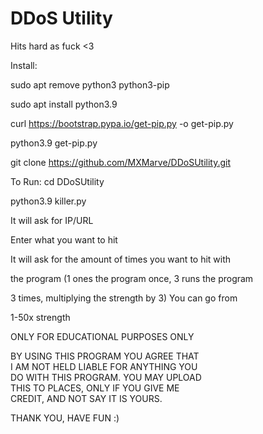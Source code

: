 # DDoS Utility
Hits hard as fuck &lt;3

Install:

  sudo apt remove python3 python3-pip
  
  sudo apt install python3.9
  
  curl https://bootstrap.pypa.io/get-pip.py -o get-pip.py
  
  python3.9 get-pip.py
  
  git clone https://github.com/MXMarve/DDoSUtility.git
  
To Run:
  cd DDoSUtility
  
  python3.9 killer.py
  
  It will ask for IP/URL
  
  Enter what you want to hit
  
  It will ask for the amount of times you want to hit with 
  
  the program (1 ones the program once, 3 runs the program 
  
  3 times, multiplying the strength by 3) You can go from
  
  1-50x strength
  
  ONLY FOR EDUCATIONAL PURPOSES ONLY
  
  BY USING THIS PROGRAM YOU AGREE THAT  
  I AM NOT HELD LIABLE FOR ANYTHING YOU  
  DO WITH THIS PROGRAM. YOU MAY UPLOAD  
  THIS TO PLACES, ONLY IF YOU GIVE ME  
  CREDIT, AND NOT SAY IT IS YOURS.
   
  THANK YOU, HAVE FUN :)
  
